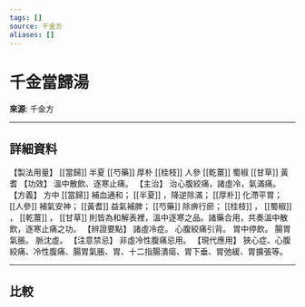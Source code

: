 ```yaml
---
tags: []
source: 千金方
aliases: []
---
```


# 千金當歸湯

**來源**: 千金方  

---

## 詳細資料
【製法用量】 [[當歸]] 半夏 [[芍藥]] 厚朴 [[桂枝]] 人參 [[乾薑]] 蜀椒 [[甘草]] 黃耆
【功效】
溫中散飲、逐寒止痛。
【主治】
治心腹絞痛，諸虛冷，氣滿痛。
【方義】
方中 [[當歸]] 補血通和； [[半夏]] ，降逆除滿； [[厚朴]] 化滯平胃； [[人參]] 補氣安神； [[黃耆]] 益氣補脾； [[芍藥]] 除痹行瘀； [[桂枝]] ， [[蜀椒]] ， [[乾薑]] ， [[甘草]] 則皆為和解表裡，溫中逐寒之品。諸藥合用，共奏溫中散飲，逐寒止痛之功。
【辨證要點】
諸虛冷症。
心腹絞痛引背。
胃中停飲。
腸胃氣脹。
脈沈虛。
【注意禁忌】
非虛冷性腹痛忌用。
【現代應用】
狹心症、心腹絞痛、冷性腹痛、腸胃氣脹、胃、十二指腸潰瘍、胃下垂、胃弛緩、胃擴張等。

---

## 比較
